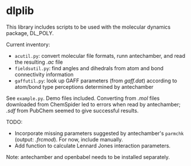 dlplib
===

This library includes scripts to be used with the molecular dynamics package, DL\_POLY.

Current inventory:

- `acutil.py`: convert molecular file formats, runn antechamber, and read the resulting *.ac* file 
- `fieldsutil.py`: find angles and dihedrals from atom and bond connectivity information
- `gaffutil.py`: look up GAFF parameters (from *gaff.dat*) according to atom/bond type perceptions determined by antechamber 

See `example.py`. Demo files included. Converting from *.mol* files downloaded from ChemSpider led to errors when read by antechamber; *.sdf* from PubChem seemed to give successful results.

TODO:

- Incorporate missing parameters suggested by antechamber's `parmchk` (output: *.frcmod*). For now, include manually.
- Add function to calculate Lennard Jones interaction parameters.

Note: antechamber and openbabel needs to be installed separately.
